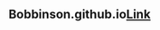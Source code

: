 <p align="center">
    <h2 align="center">Bobbinson.github.io<a href="https://Bobbinsons.github.io">Link</a></h2>
</p>
